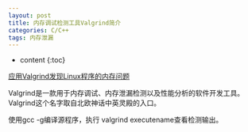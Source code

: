 ```yaml
---
layout: post
title: 内存调试检测工具Valgrind简介
categories: C/C++
tags: 内存泄漏
---
```


* content
{:toc}

[应用Valgrind发现Linux程序的内存问题](https://www.ibm.com/developerworks/cn/linux/l-cn-valgrind/)

Valgrind是一款用于内存调试、内存泄漏检测以及性能分析的软件开发工具。Valgrind这个名字取自北欧神话中英灵殿的入口。

使用gcc -g编译源程序，执行 valgrind executename查看检测输出。
